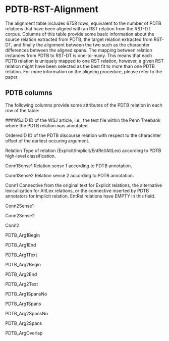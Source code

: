 # PDTB-RST-Alignment

The alignment table includes 6758 rows, equivalent to the number of PDTB relations that have been aligned with an RST relation from the RST-DT corpus.
Columns of this table provide some basic information about the source relation extracted from PDTB, the target relation extracted from RST-DT, and finally the alignment between the two such as the charachter differences between the aligned spans.
The mapping between relation instances from PDTB to RST-DT is one-to-many. This means that each PDTB relation is uniquely mapped to one RST relation, however, a given RST relation might have been selected as the best fit to more than one PDTB relation. For more information on the aligning procedure, please refer to the paper.

## PDTB columns
The following columns provide some attributes of the PDTB relation in each row of the table:

###WSJID
ID of the WSJ article, i.e., the text file within the Penn Treebank where the PDTB relation was annotated.

OrderedID
ID of the PDTB discourse relation with respect to the charachter offset of the earliest occuring argument.

Relation
Type of relation (Explicit/Implicit/EntRel/AltLex) according to PDTB high-level classification.

Conn1Sense1
Relation sense 1 according to PDTB annotation.

Conn1Sense2
Relation sense 2 according to PDTB annotation.

Conn1
Connective from the original text for Explicit relations, the alternative lexicalization for AltLex relations, or the connective inserted by PDTB annotators for Implicit relation. EntRel relations have EMPTY in this field.

Conn2Sense1

Conn2Sense2

Conn2

PDTB_Arg1Begin

PDTB_Arg1End

PDTB_Arg1Text

PDTB_Arg2Begin

PDTB_Arg2End

PDTB_Arg2Text

PDTB_Arg1SpansNo

PDTB_Arg1Spans

PDTB_Arg2SpansNo

PDTB_Arg2Spans

PDTB_ArgOverlap
